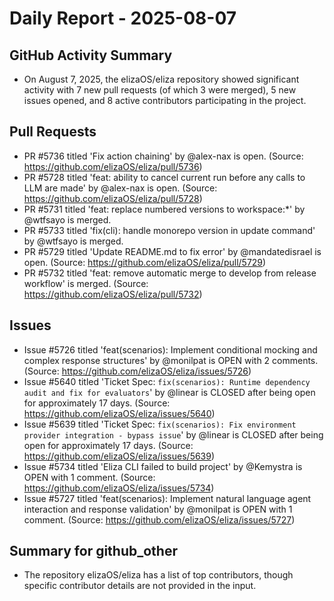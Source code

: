 # Daily Report - 2025-08-07

## GitHub Activity Summary
- On August 7, 2025, the elizaOS/eliza repository showed significant activity with 7 new pull requests (of which 3 were merged), 5 new issues opened, and 8 active contributors participating in the project.

## Pull Requests
- PR #5736 titled 'Fix action chaining' by @alex-nax is open. (Source: https://github.com/elizaOS/eliza/pull/5736)
- PR #5728 titled 'feat: ability to cancel current run before any calls to LLM are made' by @alex-nax is open. (Source: https://github.com/elizaOS/eliza/pull/5728)
- PR #5731 titled 'feat: replace numbered versions to workspace:*' by @wtfsayo is merged.
- PR #5733 titled 'fix(cli): handle monorepo version in update command' by @wtfsayo is merged.
- PR #5729 titled 'Update README.md to fix error' by @mandatedisrael is open. (Source: https://github.com/elizaOS/eliza/pull/5729)
- PR #5732 titled 'feat: remove automatic merge to develop from release workflow' is merged. (Source: https://github.com/elizaOS/eliza/pull/5732)

## Issues
- Issue #5726 titled 'feat(scenarios): Implement conditional mocking and complex response structures' by @monilpat is OPEN with 2 comments. (Source: https://github.com/elizaOS/eliza/issues/5726)
- Issue #5640 titled 'Ticket Spec: `fix(scenarios): Runtime dependency audit and fix for evaluators`' by @linear is CLOSED after being open for approximately 17 days. (Source: https://github.com/elizaOS/eliza/issues/5640)
- Issue #5639 titled 'Ticket Spec: `fix(scenarios): Fix environment provider integration - bypass issue`' by @linear is CLOSED after being open for approximately 17 days. (Source: https://github.com/elizaOS/eliza/issues/5639)
- Issue #5734 titled 'Eliza CLI failed to build project' by @Kemystra is OPEN with 1 comment. (Source: https://github.com/elizaOS/eliza/issues/5734)
- Issue #5727 titled 'feat(scenarios): Implement natural language agent interaction and response validation' by @monilpat is OPEN with 1 comment. (Source: https://github.com/elizaOS/eliza/issues/5727)

## Summary for github_other
- The repository elizaOS/eliza has a list of top contributors, though specific contributor details are not provided in the input.